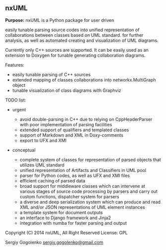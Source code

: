 nxUML
--------------------------------
**Purpose:** 
nxUML is a Python package for user driven 

easily tunable parsing source codes
into unified representation of collaborations between classes based on UML standard. 
for further analysis, as well as  automated creating and visualization of UML diagrams.

Currently only C++ sources are supported.
It can be easily used as an extension to Doxygen
for tunable generating collaboration diagrams.

Features:
* easily tunable parsing of C++ sources 
* extended mapping of classes collaborations into networkx.MultiGraph object
* tunable visualization of class diagrams with Graphviz

TODO list:
- urgent
  * avoid double-parsing in C++ due to relying on CppHeaderParser
    with poor implementation of parsing facilities
  * extended support of qualifiers and templated classes
  * support of Markdown and XML in Doxy-comments
  * export to UFX and XMI

- conceptual
  * complete system of classes for representation of parsed objects that utilizes UML standard
  * unified representation of Artifacts and Classifiers in UML pool
  * parser for Python codes, as well as UFX and XMI files
  * efficient caching of parsed data
  * broad support for middleware classes which can intervene at 
    various stages of source code processing by parsers and carry out custom functions,
    dispatcher system for parsers
  * a diverse and deep serialization system which 
    can produce and read XML and/or JSON representations of UML element instances
  * a template system for document outputs
  * an interface to Django framework and Jinja2
  * integration with numba for faster parsing and output

Copyright (C) 2014 nxUML, All Right Reserved
License: GPL

Sergiy Gogolenko <sergiy.gogolenko@gmail.com>
